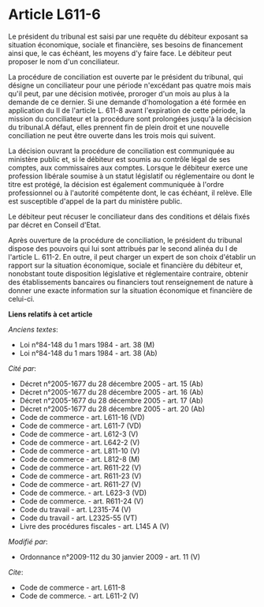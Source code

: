 # Article L611-6

Le président du tribunal est saisi par une requête du débiteur exposant sa situation économique, sociale et financière, ses
besoins de financement ainsi que, le cas échéant, les moyens d'y faire face. Le débiteur peut proposer le nom d'un
conciliateur. 

La procédure de conciliation est ouverte par le président du tribunal, qui désigne un conciliateur pour une période
n'excédant pas quatre mois mais qu'il peut, par une décision motivée, proroger d'un mois au plus à la demande de ce dernier.
Si une demande d'homologation a été formée en application du II de l'article L. 611-8 avant l'expiration de cette période, la
mission du conciliateur et la procédure sont prolongées jusqu'à la décision du tribunal.A défaut, elles prennent fin de plein
droit et une nouvelle conciliation ne peut être ouverte dans les trois mois qui suivent. 

La décision ouvrant la procédure de conciliation est communiquée au ministère public et, si le débiteur est soumis au
contrôle légal de ses comptes, aux commissaires aux comptes. Lorsque le débiteur exerce une profession libérale soumise à un
statut législatif ou réglementaire ou dont le titre est protégé, la décision est également communiquée à l'ordre
professionnel ou à l'autorité compétente dont, le cas échéant, il relève. Elle est susceptible d'appel de la part du
ministère public. 

Le débiteur peut récuser le conciliateur dans des conditions et délais fixés par décret en Conseil d'Etat. 

Après ouverture de la procédure de conciliation, le président du tribunal dispose des pouvoirs qui lui sont attribués par le
second alinéa du I de l'article L. 611-2. En outre, il peut charger un expert de son choix d'établir un rapport sur la
situation économique, sociale et financière du débiteur et, nonobstant toute disposition législative et réglementaire
contraire, obtenir des établissements bancaires ou financiers tout renseignement de nature à donner une exacte information
sur la situation économique et financière de celui-ci.

**Liens relatifs à cet article**

_Anciens textes_:

  - Loi n°84-148 du 1 mars 1984 - art. 38 (M)
  - Loi n°84-148 du 1 mars 1984 - art. 38 (Ab)

_Cité par_:

  - Décret n°2005-1677 du 28 décembre 2005 - art. 15 (Ab)
  - Décret n°2005-1677 du 28 décembre 2005 - art. 16 (Ab)
  - Décret n°2005-1677 du 28 décembre 2005 - art. 17 (Ab)
  - Décret n°2005-1677 du 28 décembre 2005 - art. 20 (Ab)
  - Code de commerce - art. L611-16 (VD)
  - Code de commerce - art. L611-7 (VD)
  - Code de commerce - art. L612-3 (V)
  - Code de commerce - art. L642-2 (V)
  - Code de commerce - art. L811-10 (V)
  - Code de commerce - art. L812-8 (M)
  - Code de commerce - art. R611-22 (V)
  - Code de commerce - art. R611-23 (V)
  - Code de commerce - art. R611-27 (V)
  - Code de commerce. - art. L623-3 (VD)
  - Code de commerce. - art. R611-24 (V)
  - Code du travail - art. L2315-74 (V)
  - Code du travail - art. L2325-55 (VT)
  - Livre des procédures fiscales - art. L145 A (V)

_Modifié par_:

  - Ordonnance n°2009-112 du 30 janvier 2009 - art. 11 (V)

_Cite_:

  - Code de commerce - art. L611-8
  - Code de commerce. - art. L611-2 (V)
